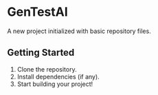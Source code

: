 # GenTestAI

A new project initialized with basic repository files.

## Getting Started

1. Clone the repository.
2. Install dependencies (if any).
3. Start building your project! 